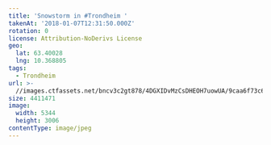 ```yaml
---
title: 'Snowstorm in #Trondheim '
takenAt: '2018-01-07T12:31:50.000Z'
rotation: 0
license: Attribution-NoDerivs License
geo:
  lat: 63.40028
  lng: 10.368805
tags:
  - Trondheim
url: >-
  //images.ctfassets.net/bncv3c2gt878/4DGXIDvMzCsDHEOH7uowUA/9caa6f73c6a1afd7ba85fca6ed7d4b05/snowstorm-in-trondheim_25685275918_o
size: 4411471
image:
  width: 5344
  height: 3006
contentType: image/jpeg
---
```


